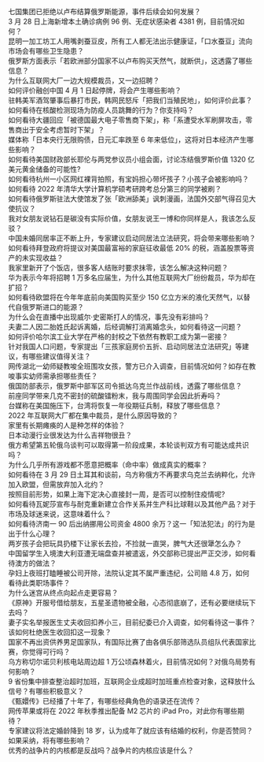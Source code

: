 七国集团已拒绝以卢布结算俄罗斯能源，事件后续会如何发展？  
3 月 28 日上海新增本土确诊病例 96 例、无症状感染者 4381 例，目前情况如何？  
昆明一加工坊工人用嘴剥蚕豆皮，所有工人都无法出示健康证，「口水蚕豆」流向市场会有哪些卫生隐患？  
俄罗斯方面表示「若欧洲部分国家不以卢布购买天然气，就断供」，这透露了哪些信息？  
为什么互联网大厂一边大规模裁员，又一边招聘？  
如何评价融创中国 4 月 1 日起停牌，将会产生哪些影响？  
驻韩美军酒驾肇事后暴打市民，韩网民怒斥「把我们当殖民地」，如何评价此事？  
如何看待在核酸检测现场为防疫人员跳舞的行为？你支持吗？  
如何看待大疆回应「被德国最大电子零售商下架」，称「系遭受水军刷屏攻击，零售商出于安全考虑暂时下架」？  
媒体称「日本央行无限购债，日元汇率跌至 6 年来低位」，这将对日本经济产生哪些影响？  
如何看待美国财政部长耶伦与两党参议员小组会面，讨论冻结俄罗斯价值 1320 亿美元黄金储备的可能性?  
如何看待杭州一小区网红裸背拍照，有宝妈担心带坏孩子？小孩子会被影响吗？  
如何看待 2022 年清华大学计算机学硕考研跨考总分第三的同学被刷？  
如何看待俄罗斯驻法大使馆发了张「欧洲舔美」讽刺漫画，法国外交部气得召见大使抗议？  
我对女朋友说钻石是碳没有实际价值，女朋友说王一博和你同样是人，我该怎么反驳？  
中国未婚同居率正不断上升，专家建议启动同居法立法研究，将会带来哪些影响？  
如何看待拜登政府将提议对美国最富裕的家庭征收最低 20% 的税，涵盖股票等资产的未实现收益？  
我家里新开了个饭店，很多客人结账时要求抹零，该怎么解决这种问题？  
华为表示今年将招聘 1 万多名应届生，为什么其他互联网大厂纷纷裁员，华为却在扩招？  
如何看待欧盟将在今年年底前向美国购买至少 150 亿立方米的液化天然气，以替代自俄罗斯进口的能源？  
为什么会在直播中出现威尔·史密斯打人的情况，事先没有彩排吗？  
夫妻二人因二胎姓氏起诉离婚，后经调解打消离婚念头，如何看待这一问题？  
如何评价哈尔滨工业大学在严格的封校之下依然有教职工成为第一密接？  
针对我国人口问题，专家提出「三孩家庭房价五折、启动同居法立法研究」等建议，有哪些建议值得关注？  
网传湖北一幼师疑教唆全班围攻女孩，警方已介入调查，目前情况如何？如存在教唆事实幼师需承担哪些责任？  
俄国防部表示，俄罗斯中部军区司令抵达乌克兰作战前线，透露了哪些信息？  
前座同学带来几克不密封的硫酸镭粉末，我与周围同学会因此折寿吗？  
台媒称在美国施压下，台湾将恢复一年役期征兵制，释放了哪些信息？  
2022 年互联网大厂都在集中裁员，是什么原因导致的？  
家里有长期瘫痪的人是种怎样的体验？  
日本动漫行业很发达为什么吉祥物很丑？  
俄方希望第五轮俄乌谈判可以取得第一阶段成果，本轮谈判双方有可能达成共识吗？  
为什么几乎所有游戏都不愿意把概率（命中率）做成真实的概率？  
如何看待在 3 月 29 日土耳其和谈前，乌方称俄方不再要求乌克兰去纳粹化，允许加入欧盟，但需放弃加入北约？  
按照目前形势，如果上海下定决心直接封一周，是否可以控制住疫情呢?  
如何看待瓦妮莎宣布与耐克重新建立合作关系并生产科比球鞋以及其他产品？对于市场及球迷来说，这意味着什么？  
如何看待济南一 90 后出纳挪用公司资金 4800 余万？这一「知法犯法」的行为是出于什么心理？  
两岁孩子会把玩具扔楼下让家长去捡，不捡就一直哭，脾气大还很犟怎么办？  
中国留学生入境澳大利亚遭无端盘查并被遣返，外交部称已提出严正交涉，如何看待澳方的做法？  
孕妇上夜班打瞌睡被公司开除，法院认定其不属严重违纪，公司赔 4.8 万，如何看待此类职场事件？  
为什么迷宫从终点向起点走更容易？  
《原神》开服号借给朋友，五星圣遗物被全融，心态彻底崩了，还有必要继续玩下去吗？  
妻子实名举报医生丈夫收回扣养小三，目前纪委已介入调查，如何看待这一事件？该如何杜绝医生收回扣这一现象？  
国家不再出资供养男足国家队，有国际比赛了由各俱乐部筛选队员组队代表国家比赛，你觉得可行吗？  
乌方称切尔诺贝利核电站周边超 1 万公顷森林着火，目前情况如何？对俄乌局势有何影响？  
9 省份集中排查整治超时加班，互联网企业成超时加班重点检查对象，这释放什么信号？有哪些积极意义？  
《甄嬛传》已经播了十年了，有哪些经典角色的语录还在流传？  
网传苹果或将在 2022 年秋季推出配备 M2 芯片的 iPad Pro，对此你有哪些期待？  
专家建议将法定婚龄降到 18 岁，认为成年了就应该有结婚的权利，你是否赞同？如果采纳，将有哪些影响？  
优秀的战争片的内核都是反战吗？战争片的内核应该是什么？  
